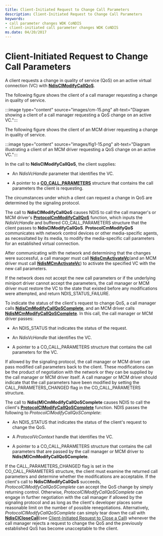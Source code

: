 ```yaml
---
title: Client-Initiated Request to Change Call Parameters
description: Client-Initiated Request to Change Call Parameters
keywords:
- call parameter changes WDK CoNDIS
- client-initiated call parameter changes WDK CoNDIS
ms.date: 04/20/2017
---
```


# Client-Initiated Request to Change Call Parameters





A client requests a change in quality of service (QoS) on an active virtual connection (VC) with [**NdisClModifyCallQoS**](/windows-hardware/drivers/ddi/ndis/nf-ndis-ndisclmodifycallqos).

The following figure shows the client of a call manager requesting a change in quality of service.

:::image type="content" source="images/cm-15.png" alt-text="Diagram showing a client of a call manager requesting a QoS change on an active VC.":::

The following figure shows the client of an MCM driver requesting a change in quality of service.

:::image type="content" source="images/fig1-15.png" alt-text="Diagram illustrating a client of an MCM driver requesting a QoS change on an active VC.":::

In the call to **NdisClModifyCallQoS**, the client supplies:

-   An *NdisVcHandle* parameter that identifies the VC.

-   A pointer to a [**CO\_CALL\_PARAMETERS**](/previous-versions/windows/hardware/network/ff545384(v=vs.85)) structure that contains the call parameters the client is requesting.

The circumstances under which a client can request a change in QoS are determined by the signaling protocol.

The call to **NdisClModifyCallQoS** causes NDIS to call the call manager's or MCM driver's [**ProtocolCmModifyCallQoS**](/windows-hardware/drivers/ddi/ndis/nc-ndis-protocol_cm_modify_qos_call) function, which inputs the *NdisVcHandle* and buffered CO\_CALL\_PARAMETERS structure that the client passes to **NdisClModifyCallQoS**. **ProtocolCmModifyQoS** communicates with network control devices or other media-specific agents, as necessitated by its media, to modify the media-specific call parameters for an established virtual connection.

After communicating with the network and determining that the changes were successful, a call manager must call [**NdisCmActivateVc**](/windows-hardware/drivers/ddi/ndis/nf-ndis-ndiscmactivatevc)(and an MCM driver must call [**NdisMCmActivateVc**](/windows-hardware/drivers/ddi/ndis/nf-ndis-ndismcmactivatevc)) to activate the specified VC with the new call parameters.

If the network does not accept the new call parameters or if the underlying miniport driver cannot accept the parameters, the call manager or MCM driver must restore the VC to the state that existed before any modifications were attempted, and return NDIS\_STATUS\_FAILURE.

To indicate the status of the client's request to change QoS, a call manager calls [**NdisCmModifyCallQoSComplete**](/windows-hardware/drivers/ddi/ndis/nf-ndis-ndiscmmodifycallqoscomplete), and an MCM driver calls [**NdisMCmModifyCallQoSComplete**](/windows-hardware/drivers/ddi/ndis/nf-ndis-ndismcmmodifycallqoscomplete). In this call, the call manager or MCM driver passes:

-   An NDIS\_STATUS that indicates the status of the request.

-   An *NdisVcHandle* that identifies the VC.

-   A pointer to a CO\_CALL\_PARAMETERS structure that contains the call parameters for the VC.

If allowed by the signaling protocol, the call manager or MCM driver can pass modified call parameters back to the client. These modifications can be the product of negotiation with the network or they can be supplied by the call manager or MCM driver itself. A call manager or MCM driver should indicate that the call parameters have been modified by setting the CALL\_PARAMETERS\_CHANGED flag in the CO\_CALL\_PARAMETERS structure.

The call to **Ndis(M)CmModifyCallQoSComplete** causes NDIS to call the client's [**ProtocolClModifyCallQoSComplete**](/windows-hardware/drivers/ddi/ndis/nc-ndis-protocol_cl_modify_call_qos_complete) function. NDIS passes the following to *ProtocolClModifyCallQoSComplete*:

-   An NDIS\_STATUS that indicates the status of the client's request to change the QoS.

-   A *ProtocolVcContext* handle that identifies the VC.

-   A pointer to a CO\_CALL\_PARAMETERS structure that contains the call parameters that are passed by the call manager or MCM driver to **Ndis(M)CmModifyCallQoSComplete**.

If the CALL\_PARAMETERS\_CHANGED flag is set in the CO\_CALL\_PARAMETERS structure, the client must examine the returned call parameters and determine whether the modifications are acceptable. If the client's call to **NdisClModifyCallQoS** succeeds, *ProtocolClModifyCallQoSComplete* can accept the QoS change by simply returning control. Otherwise, *ProtocolClModifyCallQoSComplete* can engage in further negotiation with the call manager if allowed by the signaling protocol and as long as the client's developer places some reasonable limit on the number of possible renegotiations. Alternatively, *ProtocolClModifyCallQoSComplete* can simply tear down the call with [**NdisClCloseCall**](/windows-hardware/drivers/ddi/ndis/nf-ndis-ndisclclosecall)(see [Client-Initiated Request to Close a Call](client-initiated-request-to-close-a-call.md)) whenever the call manager rejects a request to change the QoS and the previously established QoS has become unacceptable to the client.

 


